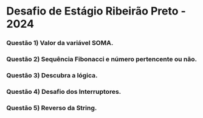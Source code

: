 # Desafio de Estágio Ribeirão Preto - 2024 

### Questão 1) Valor da variável SOMA.

### Questão 2) Sequência Fibonacci e número pertencente ou não.

### Questão 3) Descubra a lógica.

### Questão 4) Desafio dos Interruptores.

### Questão 5) Reverso da String.
